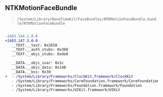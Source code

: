 ## NTKMotionFaceBundle

> `/System/Library/NanoTimeKit/FaceBundles/NTKMotionFaceBundle.bundle/NTKMotionFaceBundle`

```diff

-2483.144.1.0.0
+2483.147.3.0.0
   __TEXT.__text: 0x2658
   __TEXT.__auth_stubs: 0x360
   __TEXT.__objc_stubs: 0xde0

   __DATA.__objc_ivar: 0x1c
   __DATA.__objc_data: 0x140
   __DATA.__bss: 0x30
+  - /System/Library/Frameworks/ClockKit.framework/ClockKit
   - /System/Library/Frameworks/CoreFoundation.framework/CoreFoundation
   - /System/Library/Frameworks/Foundation.framework/Foundation
   - /System/Library/Frameworks/UIKit.framework/UIKit

```
